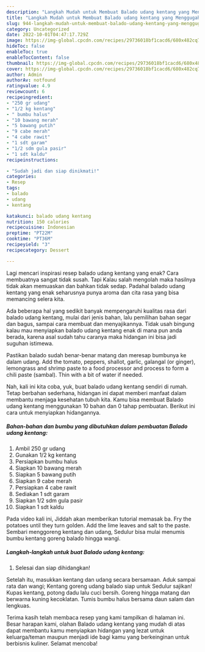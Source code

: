 ```yaml
---
description: "Langkah Mudah untuk Membuat Balado udang kentang yang Menggugah Selera, Buat Buka Puasa}"
title: "Langkah Mudah untuk Membuat Balado udang kentang yang Menggugah Selera, Buat Buka Puasa}"
slug: 944-langkah-mudah-untuk-membuat-balado-udang-kentang-yang-menggugah-selera-buat-buka-puasa
category: Uncategorized
date: 2022-10-01T04:47:17.729Z
image: https://img-global.cpcdn.com/recipes/29736018bf1cacd6/680x482cq70/balado-udang-kentang-foto-resep-utama.jpg
hideToc: false
enableToc: true
enableTocContent: false
thumbnail: https://img-global.cpcdn.com/recipes/29736018bf1cacd6/680x482cq70/balado-udang-kentang-foto-resep-utama.jpg
cover: https://img-global.cpcdn.com/recipes/29736018bf1cacd6/680x482cq70/balado-udang-kentang-foto-resep-utama.jpg
author: Admin
authorAv: notfound
ratingvalue: 4.9
reviewcount: 6
recipeingredient:
- "250 gr udang"
- "1/2 kg kentang"
- " bumbu halus"
- "10 bawang merah"
- "5 bawang putih"
- "9 cabe merah"
- "4 cabe rawit"
- "1 sdt garam"
- "1/2 sdm gula pasir"
- "1 sdt kaldu"
recipeinstructions:

- "Sudah jadi dan siap dinikmati!"
categories:
- Resep
tags:
- balado
- udang
- kentang

katakunci: balado udang kentang 
nutrition: 150 calories
recipecuisine: Indonesian
preptime: "PT22M"
cooktime: "PT36M"
recipeyield: "3"
recipecategory: Dessert

---
```



Lagi mencari inspirasi resep balado udang kentang yang enak? Cara membuatnya sangat tidak susah. Tapi Kalau salah mengolah maka hasilnya tidak akan memuaskan dan bahkan tidak sedap. Padahal balado udang kentang yang enak seharusnya punya aroma dan cita rasa yang bisa memancing selera kita.


Ada beberapa hal yang sedikit banyak mempengaruhi kualitas rasa dari balado udang kentang, mulai dari jenis bahan, lalu pemilihan bahan segar dan bagus, sampai cara membuat dan menyajikannya. Tidak usah bingung kalau mau menyiapkan balado udang kentang enak di mana pun anda berada, karena asal sudah tahu caranya maka hidangan ini bisa jadi suguhan istimewa.

Pastikan balado sudah benar-benar matang dan meresap bumbunya ke dalam udang. Add the tomato, peppers, shallot, garlic, galangal (or ginger), lemongrass and shrimp paste to a food processor and process to form a chili paste (sambal). Thin with a bit of water if needed.


Nah, kali ini kita coba, yuk, buat balado udang kentang sendiri di rumah. Tetap berbahan sederhana, hidangan ini dapat memberi manfaat dalam membantu menjaga kesehatan tubuh kita. Kamu bisa membuat Balado udang kentang menggunakan 10 bahan dan 0 tahap pembuatan. Berikut ini cara untuk menyiapkan hidangannya.

<!--inarticleads1-->

##### Bahan-bahan dan bumbu yang dibutuhkan dalam pembuatan Balado udang kentang:

1. Ambil 250 gr udang
1. Gunakan 1/2 kg kentang
1. Persiapkan  bumbu halus
1. Siapkan 10 bawang merah
1. Siapkan 5 bawang putih
1. Siapkan 9 cabe merah
1. Persiapkan 4 cabe rawit
1. Sediakan 1 sdt garam
1. Siapkan 1/2 sdm gula pasir
1. Siapkan 1 sdt kaldu


Pada video kali ini, Jiddah akan memberikan tutorial memasak ba. Fry the potatoes until they turn golden. Add the lime leaves and salt to the paste. Sembari menggoreng kentang dan udang, Sedulur bisa mulai menumis bumbu kentang goreng balado hingga wangi. 

<!--inarticleads2-->

##### Langkah-langkah untuk buat Balado udang kentang:


1. Selesai dan siap dihidangkan!

Setelah itu, masukkan kentang dan udang secara bersamaan. Aduk sampai rata dan wangi; Kentang goreng udang balado siap untuk Sedulur sajikan! Kupas kentang, potong dadu lalu cuci bersih. Goreng hingga matang dan berwarna kuning kecoklatan. Tumis bumbu halus bersama daun salam dan lengkuas. 

Terima kasih telah membaca resep yang kami tampilkan di halaman ini. Besar harapan kami, olahan Balado udang kentang yang mudah di atas dapat membantu kamu menyiapkan hidangan yang lezat untuk keluarga/teman maupun menjadi ide bagi kamu yang berkeinginan untuk berbisnis kuliner. Selamat mencoba!
